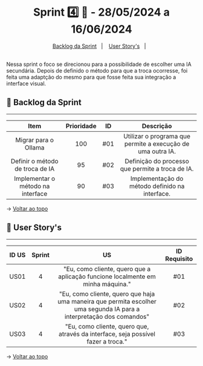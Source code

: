 <span id="topo">

<h1 align="center">Sprint 4️⃣ 🏃 - 28/05/2024 a 16/06/2024</h1>
<p align="center">
    <a href="#backlog">Backlog da Sprint</a> &nbsp |&nbsp &nbsp
    <a href="#userstory">User Story's</a> &nbsp |&nbsp &nbsp
</p>
<br>
Nessa sprint o foco se direcionou para a possibilidade de escolher uma IA secundária. Depois de definido o método para que a troca ocorresse, foi feita uma adaptção do mesmo para que fosse feita sua integração a interface visual. 
<br>


<span id="backlog">

## 📨 Backlog da Sprint
<hr>

| Item | Prioridade|ID                                                                                                                                                                                                                               | Descrição | 
|:-------:|:--------:|:----------------------------------------------------------------------------------------------------------------------------------------------------------------------------------------------------------------------------------:|:-----------------------:|
| Migrar para o Ollama  | 100      | #01 | Utilizar o programa que permite a execução de uma outra IA.
| Definir o método de troca de IA    | 95      | #02 | Definição do processo que permite a troca de IA.
| Implementar o método na interface  | 90      | #03 | Implementação do método definido na interface.

→ [Voltar ao topo](#topo)

<span id="userstory">

## 👥 User Story's 
<hr>


| ID US | Sprint | US                                                                                                                                                                                                                               | ID Requisito          |
|:-------:|:--------:|:----------------------------------------------------------------------------------------------------------------------------------------------------------------------------------------------------------------------------------:|:-----------------------:|
| US01  | 4      | "Eu, como cliente, quero que a aplicação funcione localmente em minha máquina."                                                                                                                                      |  #01                  |
| US02  | 4      | "Eu, como cliente, quero que haja uma maneira que permita escolher uma segunda IA para a interpretação dos comandos"                                                                    |  #02                  |
| US03  | 4      | "Eu, como cliente, quero que, através da interface, seja possível fazer a troca."                                                                           |  #03                  |

→ [Voltar ao topo](#topo)
